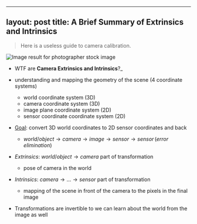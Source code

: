 
--- 
layout: post
title: A Brief Summary of Extrinsics and Intrinsics
---

 > Here is a useless guide to camera calibration.
 
 ![Image result for photographer stock image](https://c8.alamy.com/comp/GDB8H4/happy-one-indian-cameraman-photographer-camera-clicking-picture-photography-GDB8H4.jpg)
 - WTF are **Camera Extrinsics and Intrinsics**?_

  - understanding and mapping the geometry of the scene (4 coordinate systems)
    - world coordinate system (3D)
    - camera coordinate system (3D)
    - image plane coordinate system (2D)
    - sensor coordinate coordinate system (2D)

  - <u>Goal</u>: convert 3D world coordinates to 2D sensor coordinates and back
    - $world/object \rightarrow camera \rightarrow image \rightarrow sensor \rightarrow sensor\, (error\,elimination)$
  - *Extrinsics*: $world/object \rightarrow camera$ part of transformation
    - pose of camera in the world
  - *Intrinsics*: $camera \rightarrow\ldots\rightarrow sensor$ part of transformation
    - mapping of the scene in front of the camera to the pixels in the final image
  - Transformations are invertible to we can learn about the world from the image as well
